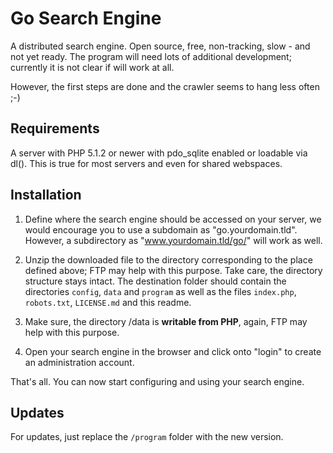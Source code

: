 
Go Search Engine
================

A distributed search engine.  Open source, free, non-tracking, slow - and not
yet ready.  The program will need lots of additional development; currently
it is not clear if will work at all.

However, the first steps are done and the crawler seems to hang less often ;-)


Requirements
------------

A server with PHP 5.1.2 or newer with pdo_sqlite enabled or loadable via dl().
This is true for most servers and even for shared webspaces.


Installation
------------

1. Define where the search engine should be accessed on your server, we would 
   encourage you to use a subdomain as "go.yourdomain.tld".  However, a 
   subdirectory as "www.yourdomain.tld/go/" will work as well.

2. Unzip the downloaded file to the directory corresponding to the place
   defined above; FTP may help with this purpose.  Take care, the directory 
   structure stays intact.  The destination folder should contain the
   directories `config`, `data` and `program` as well as the files `index.php`, 
   `robots.txt`, `LICENSE.md` and this readme.
   
3. Make sure, the directory /data is **writable from PHP**, again, FTP may help 
   with this purpose.

4. Open your search engine in the browser and click onto "login" to create an
   administration account.
   
That's all. You can now start configuring and using your search engine.


Updates
-------

For updates, just replace the `/program` folder with the new version.

